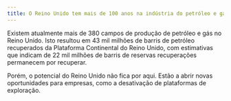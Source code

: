 ```yaml
---
title: O Reino Unido tem mais de 100 anos na indústria do petróleo e gás 
---
```

Existem atualmente mais de 380 campos de produção de petróleo e gás no Reino Unido. Isto resultou em 43 mil milhões de barris de petróleo recuperados da Plataforma Continental do Reino Unido, com estimativas que indicam de 22 mil milhões de barris de reservas recuperações permanecem por recuperar. 

Porém, o potencial do Reino Unido não fica por aqui. Estão a abrir novas oportunidades para empresas, como a desativação de plataformas de exploração. 